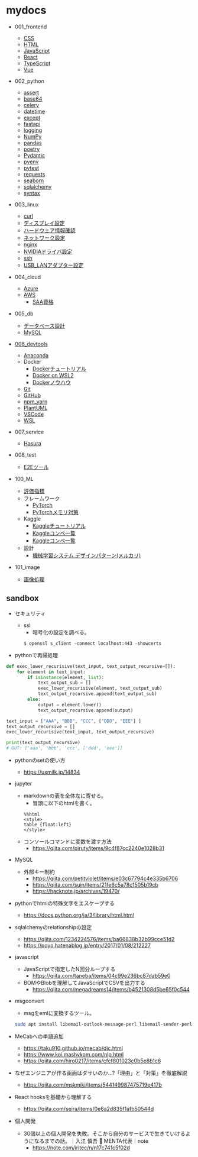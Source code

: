 # mydocs

- 001_frontend
  - [CSS       ](./001_frontend/css.md)
  - [HTML      ](./001_frontend/html.md)
  - [JavaScript](./001_frontend/javascript.md)
  - [React     ](./001_frontend/react.md)
  - [TypeScript](./001_frontend/typescript.md)
  - [Vue       ](./001_frontend/vue.md)

- 002_python
  - [assert    ](./002_python/assert.md)
  - [base64    ](./002_python/base64.md)
  - [celery    ](./002_python/celery.md)
  - [datetime  ](./002_python/datetime.md)
  - [except    ](./002_python/except.md)
  - [fastapi   ](./002_python/fastapi.md)
  - [logging   ](./002_python/logging.md)
  - [NumPy     ](./002_python/numpy.md)
  - [pandas    ](./002_python/pandas.md)
  - [poetry    ](./002_python/poetry.md)
  - [Pydantic  ](./002_python/pydantic.md)
  - [pyenv     ](./002_python/pyenv.md)
  - [pytest    ](./002_python/pytest.md)
  - [requests  ](./002_python/requests.md)
  - [seaborn   ](./002_python/seaborn.md)
  - [sqlalchemy](./002_python/sqlalchemy.md)
  - [syntax    ](./002_python/syntax.md)
  
- 003_linux
  - [curl                 ](./003_linux/curl.md)
  - [ディスプレイ設定     ](./003_linux/display_config.md)
  - [ハードウェア情報確認 ](./003_linux/hardware_specs.md)
  - [ネットワーク設定     ](./003_linux/network_config.md)
  - [nginx                ](./003_linux/nginx.md)
  - [NVIDIAドライバ設定   ](./003_linux/nvidia_driver.md)
  - [ssh                  ](./003_linux/ssh.md)
  - [USB_LANアダプター設定](./003_linux/usb_lan_adapter.md)

- 004_cloud
  - [Azure](./004_cloud/azure.md)
  - [AWS  ](./004_cloud/aws.md)
    - [SAA資格](./004_cloud/aws_saa.md)

- 005_db
  - [データベース設計](./005_db/db_design.md)
  - [MySQL           ](./005_db/mysql.md)

- [006_devtools](006_devtools/README.md)
  - [Anaconda](./006_devtools/Anaconda.md)
  - Docker
    - [Dockerチュートリアル](./006_devtools/docker_001_tutorial.md)
    - [Docker on WSL2      ](./006_devtools/docker_002_wsl.md)
    - [Dockerノウハウ      ](./006_devtools/docker_003_knowhow.md)
  - [Git     ](./006_devtools/git.md)
  - [GitHub  ](./006_devtools/github.md)
  - [npm_yarn](./006_devtools/npm_yarn.md)
  - [PlantUML](./006_devtools/plantuml.md)
  - [VSCode  ](./006_devtools/vscode.md)
  - [WSL     ](./006_devtools/wsl.md)

- 007_service
  - [Hasura  ](./007_service/hasura.md)

- 008_test
  - [E2Eツール](./008_test/e2e.md)

- 100_ML
  - [評価指標](./100_ML/evaluation.md)
  - フレームワーク
    - [PyTorch          ](./100_ML/framework_001_pytorch.md)
    - [PyTorchメモリ対策](./100_ML/framework_002_pytorch_memory_opt.md)
  - Kaggle
    - [Kaggleチュートリアル](./100_ML/kaggle_001_tutorial.md)
    - [Kaggleコンペ一覧    ](./100_ML/kaggle_002_competition.md)
    - [Kaggleコンペ一覧    ](./100_ML/kaggle_003_code_compe_time_series.md)
  - 設計
    - [機械学習システム デザインパターン(メルカリ)](./100_ML/ml_system_design.md)

- 101_image
  - [画像処理](./101_image/README.md)

## sandbox

- セキュリティ
  - ssl
    - 暗号化の設定を調べる。
    ```shell
    $ openssl s_client -connect localhost:443 -showcerts
    ```

- pythonで再帰処理

```python
def exec_lower_recurisive(text_input, text_output_recursive=[]):
    for element in text_input:
        if isinstance(element, list):
            text_output_sub = []
            exec_lower_recurisive(element, text_output_sub)
            text_output_recursive.append(text_output_sub)
        else:
            output = element.lower()
            text_output_recursive.append(output)

text_input = ["AAA", "BBB", "CCC", ["DDD", "EEE"] ]
text_output_recursive = []
exec_lower_recurisive(text_input, text_output_recursive)

print(text_output_recursive)
# OUT: ['aaa', 'bbb', 'ccc', ['ddd', 'eee']]
```

- pythonのsetの使い方
  - https://uxmilk.jp/14834

- jupyter
  - markdownの表を全体左に寄せる。
    - 冒頭に以下のhtmlを書く。
    ```
    %%html
    <style>
    table {float:left}
    </style>
    ```
  - コンソールコマンドに変数を渡す方法
    - https://qiita.com/piruty/items/9c4f87cc2240e1028b31

- MySQL
  - 外部キー制約
    - https://qiita.com/petitviolet/items/e03c67794c4e335b6706
    - https://qiita.com/suin/items/21fe6c5a78c1505b19cb
    - https://hacknote.jp/archives/19470/

- pythonでhtmlの特殊文字をエスケープする
  - https://docs.python.org/ja/3/library/html.html

- sqlalchemyのrelationshipの設定
  - https://qiita.com/1234224576/items/ba66838b32b99cce51d2
  - https://poyo.hatenablog.jp/entry/2017/01/08/212227

- javascript
  - JavaScriptで指定したN回分ループする
    - https://qiita.com/taneba/items/04c99e236bc87dab59e0
  - BOMやBlobを理解してJavaScriptでCSVを出力する
    - https://qiita.com/megadreams14/items/b4521308d5be65f0c544

- msgconvert
  - msgをemlに変換するツール。
  ```sh
  sudo apt install libemail-outlook-message-perl libemail-sender-perl
  ```

- MeCabへの単語追加
  - https://taku910.github.io/mecab/dic.html
  - https://www.koi.mashykom.com/nlp.html
  - https://qiita.com/hiro0217/items/cfcf801023c0b5e8b1c6

- なぜエンジニアが作る画面はダサいのか…?「理由」と「対策」を徹底解説
  - https://qiita.com/mskmiki/items/544149987475719e417b

- React hooksを基礎から理解する
  - https://qiita.com/seira/items/0e6a2d835f1afb50544d

- 個人開発
  - 30個以上の個人開発を失敗。そこから自分のサービスで生きていけるようになるまでの話。｜入江 慎吾 🚀 MENTA代表｜note
    - https://note.com/iritec/n/n17c741c5f02d